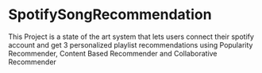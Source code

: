 # SpotifySongRecommendation
 This Project is a state of the art system that lets users connect their spotify account and get 3 personalized playlist recommendations  using Popularity Recommender, Content Based Recommender and Collaborative Recommender
